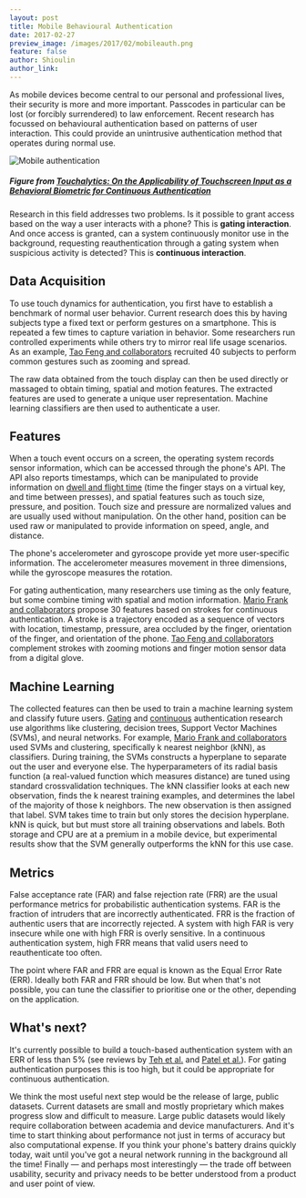 ```yaml
---
layout: post
title: Mobile Behavioural Authentication
date: 2017-02-27
preview_image: /images/2017/02/mobileauth.png
feature: false
author: Shioulin
author_link: 
---
```


As mobile devices become central to our personal and professional lives, their
security is more and more important. Passcodes in particular can be lost (or
forcibly surrendered) to law enforcement. Recent research has focussed on
behavioural authentication based on patterns of user interaction. This could
provide an unintrusive authentication method that operates during normal use.

![Mobile authentication](/images/2017/02/mobileauth.png)

##### Figure from [Touchalytics: On the Applicability of Touchscreen Input as a Behavioral Biometric for Continuous Authentication](https://arxiv.org/abs/1207.6231)

Research in this field addresses two problems. Is it possible to grant access
based on the way a user interacts with a phone? This is **gating interaction**.
And once access is granted, can a system continuously monitor use in the
background, requesting reauthentication through a gating system when suspicious
activity is detected? This is **continuous interaction**.

## Data Acquisition

To use touch dynamics for authentication, you first have to establish a
benchmark of normal user behavior. Current research does this by having
subjects type a fixed text or perform gestures on a smartphone. This is
repeated a few times to capture variation in behavior. Some researchers run
controlled experiments while others try to mirror real life usage scenarios. As
an example, [Tao Feng and
collaborators](http://ieeexplore.ieee.org/document/6459891/) recruited 40
subjects to perform common gestures such as zooming and spread.

The raw data obtained from the touch display can then be used directly or
massaged to obtain timing, spatial and motion features. The extracted features
are used to generate a unique user representation. Machine learning classifiers
are then used to authenticate a user. 
 
## Features

When a touch event occurs on a screen, the operating system records sensor
information, which can be accessed through the phone's API. The API also
reports timestamps, which can be manipulated to provide information on [dwell
and flight time](http://dl.acm.org/citation.cfm?id=2933015) (time the finger
stays on a virtual key, and time between presses), and spatial features such as
touch size, pressure, and position. Touch size and pressure are normalized
values and are usually used without manipulation. On the other hand, position
can be used raw or manipulated to provide information on speed, angle, and
distance. 

The phone's accelerometer and gyroscope provide yet more user-specific
information. The accelerometer measures movement in three dimensions, while the
gyroscope measures the rotation.

For gating authentication, many researchers use timing as the only feature, but
some combine timing with spatial and motion information. [Mario Frank and
collaborators](https://arxiv.org/abs/1207.6231) propose 30 features based on
strokes for continuous authentication. A stroke is a trajectory encoded as a
sequence of vectors with location, timestamp, pressure, area occluded by the
finger, orientation of the finger, and orientation of the phone. [Tao Feng and
collaborators](http://ieeexplore.ieee.org/document/6459891/) complement strokes
with zooming motions and finger motion sensor data from a digital glove. 

## Machine Learning

The collected features can then be used to train a machine learning system and
classify future users. [Gating](http://dl.acm.org/citation.cfm?id=2933015) and
[continuous](http://ieeexplore.ieee.org/document/7503170/) authentication
research use algorithms like clustering, decision trees, Support Vector
Machines (SVMs), and neural networks. For example, [Mario Frank and
collaborators](https://arxiv.org/abs/1207.6231) used SVMs and clustering,
specifically k nearest neighbor (kNN), as classifiers. During training, the
SVMs constructs a hyperplane to separate out the user and everyone else. The
hyperparameters of its radial basis function (a real-valued function which
measures distance) are tuned using standard crossvalidation techniques. The kNN
classifier looks at each new observation, finds the k nearest training
examples, and determines the label of the majority of those k neighbors. The
new observation is then assigned that label. SVM takes time to train but only
stores the decision hyperplane. kNN is quick, but but must store all training
observations and labels. Both storage and CPU are at a premium in a mobile
device, but experimental results show that the SVM generally outperforms the
kNN for this use case. 

## Metrics

False acceptance rate (FAR) and false rejection rate (FRR) are the usual
performance metrics for probabilistic authentication systems. FAR is the
fraction of intruders that are incorrectly authenticated. FRR is the fraction
of authentic users that are incorrectly rejected. A system with high FAR is
very insecure while one with high FRR is overly sensitive. In a continuous
authentication system, high FRR means that valid users need to reauthenticate
too often. 

The point where FAR and FRR are equal is known as the Equal Error Rate (ERR).
Ideally both FAR and FRR should be low. But when that's not possible, you can
tune the classifier to prioritise one or the other, depending on the
application. 

## What's next?

It's currently possible to build a touch-based authentication system with an
ERR of less than 5% (see reviews by [Teh et
al.](http://dl.acm.org/citation.cfm?id=2933015) and [Patel et
al.](http://ieeexplore.ieee.org/document/7503170/)). For gating authentication
purposes this is too high, but it could be appropriate for continuous
authentication. 

We think the most useful next step would be the release of large, public
datasets. Current datasets are small and mostly proprietary which makes
progress slow and difficult to measure. Large public datasets would likely
require collaboration between academia and device manufacturers. And it's time
to start thinking about performance not just in terms of accuracy but also
computational expense. If you think your phone's battery drains quickly today,
wait until you've got a neural network running in the background all the time!
Finally — and perhaps most interestingly — the trade off between usability,
security and privacy needs to be better understood from a product and user
point of view. 
